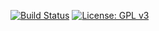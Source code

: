 [![Build Status](https://travis-ci.org/forwardloop/highrung-play.png)](https://travis-ci.org/forwardloop/highrung-play)
[![License: GPL v3](https://img.shields.io/badge/license-GPL%20v3-blue.svg)](https://www.gnu.org/licenses/gpl-3.0)

